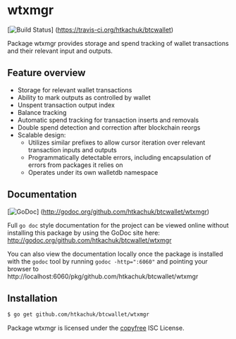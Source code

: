 wtxmgr
======

[![Build Status](https://travis-ci.org/htkachuk/btcwallet.png?branch=master)]
(https://travis-ci.org/htkachuk/btcwallet)

Package wtxmgr provides storage and spend tracking of wallet transactions and
their relevant input and outputs.

## Feature overview

- Storage for relevant wallet transactions
- Ability to mark outputs as controlled by wallet
- Unspent transaction output index
- Balance tracking
- Automatic spend tracking for transaction inserts and removals
- Double spend detection and correction after blockchain reorgs
- Scalable design:
  - Utilizes similar prefixes to allow cursor iteration over relevant transaction
    inputs and outputs
  - Programmatically detectable errors, including encapsulation of errors from
    packages it relies on
  - Operates under its own walletdb namespace
    
## Documentation

[![GoDoc](https://godoc.org/github.com/htkachuk/btcwallet/wtxmgr?status.png)]
(http://godoc.org/github.com/htkachuk/btcwallet/wtxmgr)

Full `go doc` style documentation for the project can be viewed online without
installing this package by using the GoDoc site here:
http://godoc.org/github.com/htkachuk/btcwallet/wtxmgr

You can also view the documentation locally once the package is installed with
the `godoc` tool by running `godoc -http=":6060"` and pointing your browser to
http://localhost:6060/pkg/github.com/htkachuk/btcwallet/wtxmgr

## Installation

```bash
$ go get github.com/htkachuk/btcwallet/wtxmgr
```

Package wtxmgr is licensed under the [copyfree](http://copyfree.org) ISC
License.
